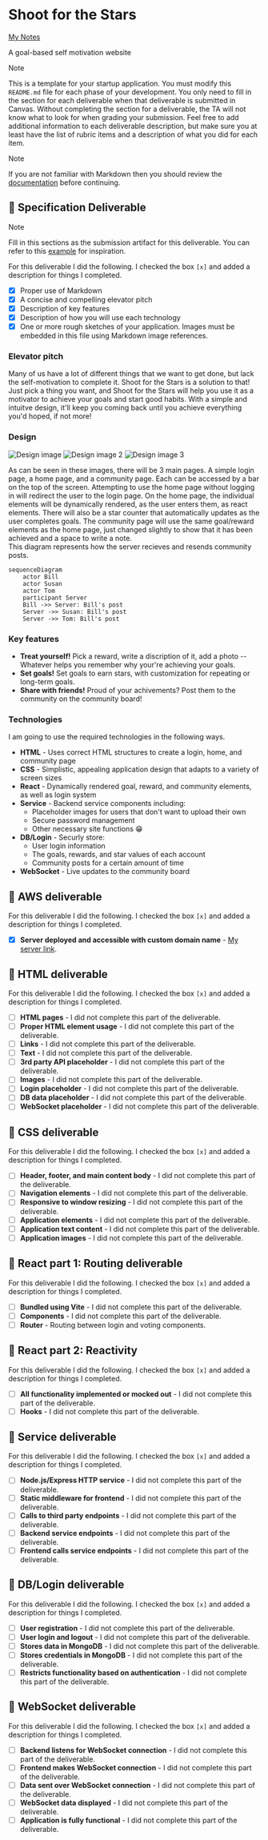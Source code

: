 # Shoot for the Stars

[My Notes](notes.md)

A goal-based self motivation website


> [!NOTE]
>  This is a template for your startup application. You must modify this `README.md` file for each phase of your development. You only need to fill in the section for each deliverable when that deliverable is submitted in Canvas. Without completing the section for a deliverable, the TA will not know what to look for when grading your submission. Feel free to add additional information to each deliverable description, but make sure you at least have the list of rubric items and a description of what you did for each item.

> [!NOTE]
>  If you are not familiar with Markdown then you should review the [documentation](https://docs.github.com/en/get-started/writing-on-github/getting-started-with-writing-and-formatting-on-github/basic-writing-and-formatting-syntax) before continuing.

## 🚀 Specification Deliverable

> [!NOTE]
>  Fill in this sections as the submission artifact for this deliverable. You can refer to this [example](https://github.com/webprogramming260/startup-example/blob/main/README.md) for inspiration.

For this deliverable I did the following. I checked the box `[x]` and added a description for things I completed.

- [x] Proper use of Markdown
- [x] A concise and compelling elevator pitch
- [x] Description of key features
- [x] Description of how you will use each technology
- [x] One or more rough sketches of your application. Images must be embedded in this file using Markdown image references.

### Elevator pitch

Many of us have a lot of different things that we want to get done, but lack the self-motivation to complete it. Shoot for the Stars is a solution to that! Just pick a thing you want, and Shoot for the Stars will help you use it as a motivator to achieve your goals and start good habits. With a simple and intuitve design, it'll keep you coming back until you achieve everything you'd hoped, if not more!

### Design

![Design image](/assets/images/sketch1.jpeg)
![Design image 2](/assets/images/sketch2.jpeg)
![Design image 3](/assets/images/sketch3.jpeg)

As can be seen in these images, there will be 3 main pages. A simple login page, a home page, and a community page. Each can be accessed by a bar on the top of the screen. Attempting to use the home page without logging in will redirect the user to the login page. On the home page, the individual elements will be dynamically rendered, as the user enters them, as react elements. There will also be a star counter that automatically updates as the user completes goals. The community page will use the same goal/reward elements as the home page, just changed slightly to show that it has been achieved and a space to write a note.  
This diagram represents how the server recieves and resends community posts.
```mermaid
sequenceDiagram
    actor Bill
    actor Susan
    actor Tom
    participant Server
    Bill ->> Server: Bill's post
    Server ->> Susan: Bill's post
    Server ->> Tom: Bill's post
```

### Key features

- __Treat yourself!__ Pick a reward, write a discription of it, add a photo -- Whatever helps you remember why your're achieving your goals.
- __Set goals!__ Set goals to earn stars, with customization for repeating or long-term goals.
- __Share with friends!__ Proud of your achivements? Post them to the community on the community board!

### Technologies

I am going to use the required technologies in the following ways.

- **HTML** - Uses correct HTML structures to create a login, home, and community page
- **CSS** - Simplistic, appealing application design that adapts to a variety of screen sizes
- **React** - Dynamically rendered goal, reward, and community elements, as well as login system
- **Service** - Backend service components including:
    - Placeholder images for users that don't want to upload their own
    - Secure password management
    - Other necessary site functions :grin:
- **DB/Login** - Securly store:
    - User login information
    - The goals, rewards, and star values of each account
    - Community posts for a certain amount of time
- **WebSocket** - Live updates to the community board

## 🚀 AWS deliverable

For this deliverable I did the following. I checked the box `[x]` and added a description for things I completed.

- [x] **Server deployed and accessible with custom domain name** - [My server link](https://startup.shootforthestars.click/).

## 🚀 HTML deliverable

For this deliverable I did the following. I checked the box `[x]` and added a description for things I completed.

- [ ] **HTML pages** - I did not complete this part of the deliverable.
- [ ] **Proper HTML element usage** - I did not complete this part of the deliverable.
- [ ] **Links** - I did not complete this part of the deliverable.
- [ ] **Text** - I did not complete this part of the deliverable.
- [ ] **3rd party API placeholder** - I did not complete this part of the deliverable.
- [ ] **Images** - I did not complete this part of the deliverable.
- [ ] **Login placeholder** - I did not complete this part of the deliverable.
- [ ] **DB data placeholder** - I did not complete this part of the deliverable.
- [ ] **WebSocket placeholder** - I did not complete this part of the deliverable.

## 🚀 CSS deliverable

For this deliverable I did the following. I checked the box `[x]` and added a description for things I completed.

- [ ] **Header, footer, and main content body** - I did not complete this part of the deliverable.
- [ ] **Navigation elements** - I did not complete this part of the deliverable.
- [ ] **Responsive to window resizing** - I did not complete this part of the deliverable.
- [ ] **Application elements** - I did not complete this part of the deliverable.
- [ ] **Application text content** - I did not complete this part of the deliverable.
- [ ] **Application images** - I did not complete this part of the deliverable.

## 🚀 React part 1: Routing deliverable

For this deliverable I did the following. I checked the box `[x]` and added a description for things I completed.

- [ ] **Bundled using Vite** - I did not complete this part of the deliverable.
- [ ] **Components** - I did not complete this part of the deliverable.
- [ ] **Router** - Routing between login and voting components.

## 🚀 React part 2: Reactivity

For this deliverable I did the following. I checked the box `[x]` and added a description for things I completed.

- [ ] **All functionality implemented or mocked out** - I did not complete this part of the deliverable.
- [ ] **Hooks** - I did not complete this part of the deliverable.

## 🚀 Service deliverable

For this deliverable I did the following. I checked the box `[x]` and added a description for things I completed.

- [ ] **Node.js/Express HTTP service** - I did not complete this part of the deliverable.
- [ ] **Static middleware for frontend** - I did not complete this part of the deliverable.
- [ ] **Calls to third party endpoints** - I did not complete this part of the deliverable.
- [ ] **Backend service endpoints** - I did not complete this part of the deliverable.
- [ ] **Frontend calls service endpoints** - I did not complete this part of the deliverable.

## 🚀 DB/Login deliverable

For this deliverable I did the following. I checked the box `[x]` and added a description for things I completed.

- [ ] **User registration** - I did not complete this part of the deliverable.
- [ ] **User login and logout** - I did not complete this part of the deliverable.
- [ ] **Stores data in MongoDB** - I did not complete this part of the deliverable.
- [ ] **Stores credentials in MongoDB** - I did not complete this part of the deliverable.
- [ ] **Restricts functionality based on authentication** - I did not complete this part of the deliverable.

## 🚀 WebSocket deliverable

For this deliverable I did the following. I checked the box `[x]` and added a description for things I completed.

- [ ] **Backend listens for WebSocket connection** - I did not complete this part of the deliverable.
- [ ] **Frontend makes WebSocket connection** - I did not complete this part of the deliverable.
- [ ] **Data sent over WebSocket connection** - I did not complete this part of the deliverable.
- [ ] **WebSocket data displayed** - I did not complete this part of the deliverable.
- [ ] **Application is fully functional** - I did not complete this part of the deliverable.
